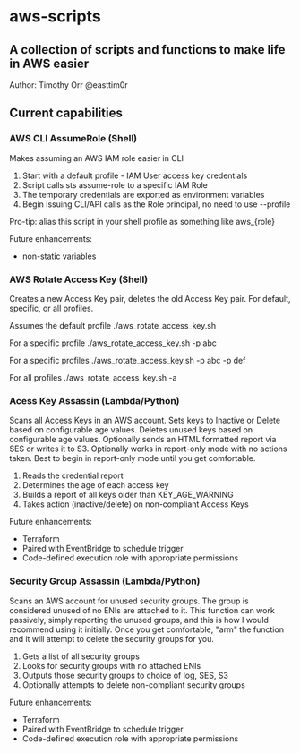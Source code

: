 # aws-scripts
## A collection of scripts and functions to make life in AWS easier
Author: Timothy Orr @easttim0r

## Current capabilities

### AWS CLI AssumeRole (Shell)
Makes assuming an AWS IAM role easier in CLI
1. Start with a default profile - IAM User access key credentials
2. Script calls sts assume-role to a specific IAM Role
3. The temporary credentials are exported as environment variables
4. Begin issuing CLI/API calls as the Role principal, no need to use --profile

Pro-tip: alias this script in your shell profile as something like aws_{role}

Future enhancements:
* non-static variables

### AWS Rotate Access Key (Shell)
Creates a new Access Key pair, deletes the old Access Key pair. For default, specific, or all profiles.

Assumes the default profile
./aws_rotate_access_key.sh

For a specific profile
./aws_rotate_access_key.sh -p abc

For a specific profiles
./aws_rotate_access_key.sh -p abc -p def

For all profiles
./aws_rotate_access_key.sh -a

### Acess Key Assassin (Lambda/Python)
Scans all Access Keys in an AWS account. Sets keys to Inactive or Delete based on configurable age values. Deletes unused keys based on configurable age values. Optionally sends an HTML formatted report via SES or writes it to S3. Optionally works in report-only mode with no actions taken. Best to begin in report-only mode until you get comfortable.

1. Reads the credential report
2. Determines the age of each access key
3. Builds a report of all keys older than KEY_AGE_WARNING
4. Takes action (inactive/delete) on non-compliant Access Keys

Future enhancements:
* Terraform 
* Paired with EventBridge to schedule trigger
* Code-defined execution role with appropriate permissions

### Security Group Assassin (Lambda/Python)
Scans an AWS account for unused security groups. The group is considered unused of no ENIs are attached to it. This function can work passively, simply reporting the unused groups, and this is how I would recommend using it initially. Once you get comfortable, "arm" the function and it will attempt to delete the security groups for you. 

1. Gets a list of all security groups
2. Looks for security groups with no attached ENIs
3. Outputs those security groups to choice of log, SES, S3
4. Optionally attempts to delete non-compliant security groups

Future enhancements:
* Terraform 
* Paired with EventBridge to schedule trigger
* Code-defined execution role with appropriate permissions